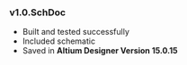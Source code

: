 ### v1.0.SchDoc
- Built and tested successfully
- Included schematic
- Saved in **Altium Designer Version 15.0.15**

